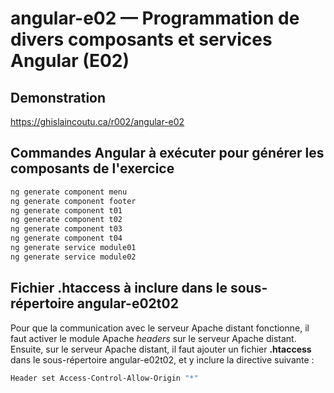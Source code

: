 # angular-e02 &mdash; Programmation de divers composants et services Angular (E02)

## Demonstration
https://ghislaincoutu.ca/r002/angular-e02

## Commandes Angular à exécuter pour générer les composants de l'exercice
```sh
ng generate component menu
ng generate component footer
ng generate component t01
ng generate component t02
ng generate component t03
ng generate component t04
ng generate service module01
ng generate service module02
```

## Fichier .htaccess à inclure dans le sous-répertoire angular-e02t02
Pour que la communication avec le serveur Apache distant fonctionne, il faut activer le module Apache _headers_ sur le serveur Apache distant. Ensuite, sur le serveur Apache distant, il faut ajouter un fichier **.htaccess** dans le sous-répertoire angular-e02t02, et y inclure la directive suivante :
```sh
Header set Access-Control-Allow-Origin "*"
```
